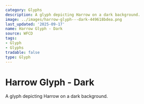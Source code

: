 ```yaml
---
category: Glyphs
description: A glyph depicting Harrow on a dark background.
image: ../images/harrow-glyph---dark-449618bdea.png
last_updated: '2025-09-17'
name: Harrow Glyph - Dark
source: WFCD
tags:
- Glyph
- Glyphs
tradable: false
type: Glyph
---
```


# Harrow Glyph - Dark

A glyph depicting Harrow on a dark background.

